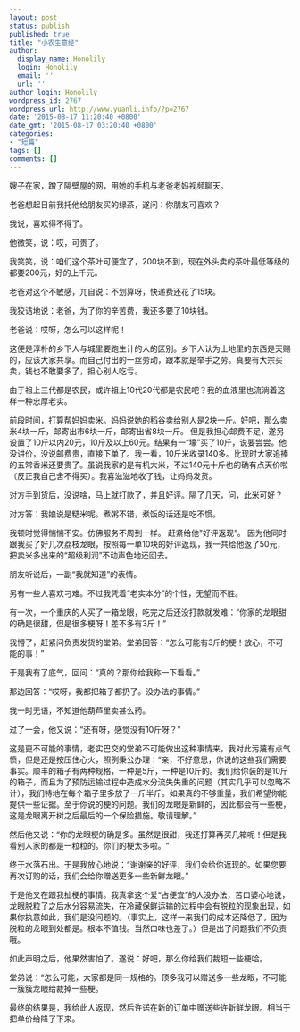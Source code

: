 ```yaml
---
layout: post
status: publish
published: true
title: "小农生意经"
author:
  display_name: Honolily
  login: Honolily
  email: ''
  url: ''
author_login: Honolily
wordpress_id: 2767
wordpress_url: http://www.yuanli.info/?p=2767
date: '2015-08-17 11:20:40 +0800'
date_gmt: '2015-08-17 03:20:40 +0800'
categories:
- "短篇"
tags: []
comments: []
---
```

<p>嫂子在家，蹭了隔壁屋的网，用她的手机与老爸老妈视频聊天。</p>
<p>老爸想起日前我托他给朋友买的绿茶，遂问：你朋友可喜欢？</p>
<p>我说，喜欢得不得了。</p>
<p>他微笑，说：哎，可贵了。</p>
<p>我笑笑，说：咱们这个茶叶可便宜了，200块不到，现在外头卖的茶叶最低等级的都要200元，好的上千元。</p>
<p>老爸对这个不敏感，兀自说：不划算呀，快递费还花了15块。</p>
<p>我狡诘地说：老爸，为了你的辛苦费，我还多要了10块钱。</p>
<p>老爸说：哎呀，怎么可以这样呢！</p>
<p>这便是淳朴的乡下人与城里要跑生计的人的区别。乡下人认为土地里的东西是天赐的，应该大家共享。而自己付出的一丝劳动，跟本就是举手之劳。真要有大宗买卖，钱也不敢要多了，担心别人吃亏。</p>
<p>由于祖上三代都是农民，或许祖上10代20代都是农民吧？我的血液里也流淌着这样一种忠厚老实。</p>
<p>前段时间，打算帮妈妈卖米。妈妈说她的稻谷卖给别人是2块一斤。好吧，那么卖米4块一斤，邮寄出市6块一斤，邮寄出省8块一斤。 但是我担心邮费不足，遂另设置了10斤以内20元，10斤及以上60元。结果有一&ldquo;壕&rdquo;买了10斤，说要尝尝。他没讲价，没说邮费贵，直接下单了。我一看，10斤米收录140多。比现时大家追捧的五常香米还要贵了。虽说我家的是有机大米，不过140元十斤也的确有点天价啦（反正我自己舍不得买）。我喜滋滋地收了钱，让妈妈发货。</p>
<p>对方手到货后，没说啥，马上就打款了，并且好评。隔了几天，问，此米可好？</p>
<p>对方答：我娘说是糙米呢。煮粥不错，煮饭的话还是吃不惯。</p>
<p>我顿时觉得惴惴不安。仿佛服务不周到一样。 赶紧给他"好评返现&rdquo;。 因为他同时跟我买了好几次荔枝龙眼，按照每一单10块的好评返现，我一共给他返了50元，把卖米多出来的&ldquo;超级利润&rdquo;不动声色地还回去。</p>
<p>朋友听说后，一副&ldquo;我就知道&rdquo;的表情。</p>
<p>另有一些人喜欢刁难。不过我凭着&ldquo;老实本分&rdquo;的个性，无望而不胜。</p>
<p>有一次，一个重庆的人买了一箱龙眼，吃完之后还没打款就发难：&ldquo;你家的龙眼甜的确是很甜，但是很多梗呀！差不多有3斤！&rdquo;</p>
<p>我懵了，赶紧问负责发货的堂弟。堂弟回答：&ldquo;怎么可能有3斤的梗！放心，不可能的事！&rdquo;</p>
<p>于是我有了底气，回问：&ldquo;真的？那你给我称一下看看。&rdquo;</p>
<p>那边回答：&ldquo;哎呀，我都把箱子都扔了。没办法的事情。&rdquo;</p>
<p>我一时无语，不知道他葫芦里卖甚么药。</p>
<p>过了一会，他又说：&ldquo;还有呀，感觉没有10斤呀？&rdquo;</p>
<p>这是更不可能的事情，老实巴交的堂弟不可能做出这种事情来。我对此污蔑有点气愤，但是还是按压住心火，照例秉公办理：&ldquo;亲，不好意思，你说的这些我们需要事实。顺丰的箱子有两种规格，一种是5斤，一种是10斤的。我们给你装的是10斤的箱子，而且为了预防运输过程中造成水分流失失重的问题（其实几乎可以忽略不计），我们特地在每个箱子里多放了一斤半斤。如果真的不够重量，我们希望你能提供一些证据。至于你说的梗的问题。我们的龙眼是新鲜的，因此都会有一些梗，这是龙眼离开树之后最后的一个保险措施。敬请理解。&rdquo;</p>
<p>然后他又说：&ldquo;你的龙眼梗的确是多。虽然是很甜，我还打算再买几箱呢！但是我看别人家的都是一粒粒的。你们的梗太多啦。&ldquo;</p>
<p>终于水落石出。于是我放心地说：&ldquo;谢谢亲的好评，我们会给你返现的。如果您要再次订购的话，我们会给你赠送更多一些新鲜龙眼。&rdquo;</p>
<p>于是他又在跟我扯梗的事情。我真拿这个爱&ldquo;占便宜&rdquo;的人没办法，苦口婆心地说，龙眼脱粒了之后水分容易流失，在冷藏保鲜运输的过程中会有脱粒的现象出现，如果你执意如此，我们是没问题的。（事实上，这样一来我们的成本还降低了，因为脱粒的龙眼到处都是。根本不值钱。当然口味也差了。）但是出了问题我们不负责哦。</p>
<p>如此声明之后，他果然害怕了。遂说：好吧，那么你给我们裁短一些梗哈。</p>
<p>堂弟说：&ldquo;怎么可能，大家都是同一规格的。顶多我可以赠送多一些龙眼，不可能一簇簇龙眼给裁掉一些梗。</p>
<p>最终的结果是，我给此人返现，然后许诺在新的订单中赠送些许新鲜龙眼。相当于把单价给降了下来。</p>
<p>&nbsp;</p>
<p>&nbsp;</p>
